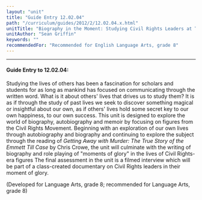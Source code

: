 ```yaml
---
layout: "unit"
title: "Guide Entry 12.02.04"
path: "/curriculum/guides/2012/2/12.02.04.x.html"
unitTitle: "Biography in the Moment: Studying Civil Rights Leaders at Their Moment of Glory"
unitAuthor: "Sean Griffin"
keywords: ""
recommendedFor: "Recommended for English Language Arts, grade 8"
---
```

<body>
<hr/>
<h4>
Guide Entry to 12.02.04:
</h4>
<p>
Studying the lives of others has been a fascination for scholars and students for as long as mankind has focused on communicating through the written word. What is it about others' lives that drives us to study them? It is as if through the study of past lives we seek to discover something magical or insightful about our own, as if others' lives hold some secret key to our own happiness, to our own success. This unit is designed to explore the world of biography, autobiography and memoir by focusing on figures from the Civil Rights Movement. Beginning with an exploration of our own lives through autobiography and biography and continuing to explore the subject through the reading of
<i>
Getting Away with Murder: The True Story of the Emmett Till Case
</i>
by Chris Crowe, the unit will culminate with the writing of biography and role playing of "moments of glory" in the lives of Civil Rights-era figures The final assessment in the unit is a filmed interview which will be part of a class-created documentary on Civil Rights leaders in their moment of glory.
</p>
<p>
(Developed for Language Arts, grade 8; recommended for Language Arts, grade 8)
</p>
</body>